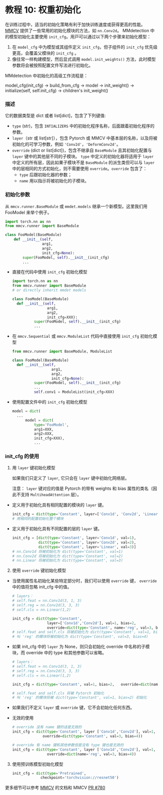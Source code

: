 # 教程 10: 权重初始化



在训练过程中，适当的初始化策略有利于加快训练速度或获得更⾼的性能。 [MMCV](https://github.com/open-mmlab/mmcv/blob/master/mmcv/cnn/utils/weight_init.py) 提供了一些常⽤的初始化模块的⽅法，如 `nn.Conv2d`。 MMdetection 中的模型初始化主要使⽤ `init_cfg`。⽤⼾可以通过以下两个步骤来初始化模型：

1. 在 `model_cfg` 中为模型或其组件定义 `init_cfg`，但⼦组件的 `init_cfg` 优先级更⾼，会覆盖⽗模块的 `init_cfg` 。
2. 像往常一样构建模型，然后显式调⽤ `model.init_weights()` ⽅法，此时模型参数将会被按照配置文件写法进行初始化。



MMdetection 中初始化的⾼级⼯作流程是：

model_cfg(init_cfg) -> build_from_cfg -> model -> init_weight() -> initialize(self, self.init_cfg) -> children's init_weight()

### 描述



它的数据类型是 dict 或者 list[dict]，包含了下列键值:

- `type` (str)，包含 `INTIALIZERS` 中的初始化程序名称，后面跟着初始化程序的参数。
- `layer`（str 或 list[str]），包含 Pytorch 或 MMCV 中基本层的名称，以及将被初始化的可学习参数，例如 `'Conv2d'`，`'DeformConv2d'`。
- `override` (dict or list[dict])，包含不继承⾃ `BaseModule` 且其初始化配置与 `layer` 键中的其他层不同的⼦模块。 `type` 中定义的初始化器将适⽤于 `layer` 中定义的所有层，因此如果⼦模块不是 `BaseModule` 的派⽣类但可以与 `layer` 中的层相同的⽅式初始化，则不需要使⽤ `override`。`override` 包含了：
  - `type` 后跟初始化器的参数； 
  - `name` 用以指⽰将被初始化的⼦模块。

### 初始化参数

从 `mmcv.runner.BaseModule` 或 `mmdet.models` 继承一个新模型。这里我们用 FooModel 来举个例子。

```python
import torch.nn as nn
from mmcv.runner import BaseModule

class FooModel(BaseModule)
	def __init__(self,
                 arg1,
                 arg2,
                 init_cfg=None):
    	super(FooModel, self).__init__(init_cfg)
		...
```

- 直接在代码中使⽤ `init_cfg` 初始化模型

  ```python
  import torch.nn as nn
  from mmcv.runner import BaseModule
  # or directly inherit mmdet models
  
  class FooModel(BaseModule)
  	def __init__(self,
                  arg1,
                  arg2,
                  init_cfg=XXX):
    		super(FooModel, self).__init__(init_cfg)
    	    ...
  ```

- 在 `mmcv.Sequential` 或 `mmcv.ModuleList` 代码中直接使⽤ `init_cfg` 初始化模型

  ```python
  from mmcv.runner import BaseModule, ModuleList
  
  class FooModel(BaseModule)
  	def __init__(self,
                	arg1,
                	arg2,
                	init_cfg=None):
    		super(FooModel, self).__init__(init_cfg)
        	...
        	self.conv1 = ModuleList(init_cfg=XXX)
  ```

- 使⽤配置⽂件中的 `init_cfg` 初始化模型

  ```python
  model = dict(
  	...
    	model = dict(
        	type='FooModel',
        	arg1=XXX,
        	arg2=XXX,
        	init_cfg=XXX),
            ...
  ```

### init_cfg 的使用

1. 用 `layer` 键初始化模型

   如果我们只定义了 `layer`, 它只会在 `layer` 键中初始化网络层。

   注意： `layer` 键对应的值是 Pytorch 的带有 weights 和 bias 属性的类名（因此不⽀持 `MultiheadAttention` 层）。

- 定义⽤于初始化具有相同配置的模块的 `layer` 键。

  ```python
  init_cfg = dict(type='Constant', layer=['Conv1d', 'Conv2d', 'Linear'], val=1)
  # ⽤相同的配置初始化整个模块
  ```

- 定义⽤于初始化具有不同配置的层的 `layer` 键。

  ```python
  init_cfg = [dict(type='Constant', layer='Conv1d', val=1),
              dict(type='Constant', layer='Conv2d', val=2),
              dict(type='Constant', layer='Linear', val=3)]
  # nn.Conv1d 将被初始化为 dict(type='Constant', val=1)
  # nn.Conv2d 将被初始化为 dict(type='Constant', val=2)
  # nn.Linear 将被初始化为 dict(type='Constant', val=3)
  ```

2. 使⽤ `override` 键初始化模型

- 当使⽤属性名初始化某些特定部分时，我们可以使⽤ `override` 键， `override` 中的值将忽略 init_cfg 中的值。

  ```python
  # layers：
  # self.feat = nn.Conv1d(3, 1, 3)
  # self.reg = nn.Conv2d(3, 3, 3)
  # self.cls = nn.Linear(1,2)
  
  init_cfg = dict(type='Constant',
                  layer=['Conv1d','Conv2d'], val=1, bias=2,
                  override=dict(type='Constant', name='reg', val=3, bias=4))
  # self.feat and self.cls 将被初始化为 dict(type='Constant', val=1, bias=2)
  # 叫 'reg' 的模块将被初始化为 dict(type='Constant', val=3, bias=4)
  ```

- 如果 init_cfg 中的 `layer` 为 None，则只会初始化 override 中名称的⼦模块，⽽ override 中的 type 和其他参数可以省略。

  ```python
  # layers：
  # self.feat = nn.Conv1d(3, 1, 3)
  # self.reg = nn.Conv2d(3, 3, 3)
  # self.cls = nn.Linear(1,2)
  
  init_cfg = dict(type='Constant', val=1, bias=2, 	override=dict(name='reg'))
  
  # self.feat and self.cls 将被 Pytorch 初始化
  # 叫 'reg' 的模块将被 dict(type='Constant', val=1, bias=2) 初始化
  ```

- 如果我们不定义 `layer` 或 `override` 键，它不会初始化任何东西。

- 无效的使用

  ```python
  # override 没有 name 键的话是无效的
  init_cfg = dict(type='Constant', layer ['Conv1d','Conv2d'], val=1, bias=2,
              	override=dict(type='Constant', val=3, bias=4))
  
  # override 有 name 键和其他参数但是没有 type 键也是无效的
  init_cfg = dict(type='Constant', layer ['Conv1d','Conv2d'], val=1, bias=2,
                  override=dict(name='reg', val=3, bias=4))
  ```

3. 使⽤预训练模型初始化模型

   ```python
   init_cfg = dict(type='Pretrained',
                checkpoint='torchvision://resnet50')
   ```

更多细节可以参考 [MMCV](https://mmcv.readthedocs.io/en/latest/cnn.html#weight-initialization) 的文档和 MMCV [PR #780](https://github.com/open-mmlab/mmcv/pull/780)
